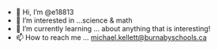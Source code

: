 - 👋 Hi, I’m @e18813
- 👀 I’m interested in ...science & math
- 🌱 I’m currently learning ... about anything that is interesting!
- 📫 How to reach me ... michael.kellett@burnabyschools.ca

<!---
e18813/e18813 is a ✨ special ✨ repository because its `README.md` (this file) appears on your GitHub profile.
You can click the Preview link to take a look at your changes.
--->
